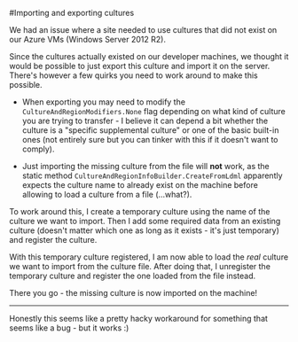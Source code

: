 #Importing and exporting cultures

We had an issue where a site needed to use cultures that did not exist on our Azure VMs (Windows Server 2012 R2).

Since the cultures actually existed on our developer machines, we thought it would be possible to just export this culture and import it on the server.
There's however a few quirks you need to work around to make this possible.

- When exporting you may need to modify the `CultureAndRegionModifiers.None` flag depending on what kind of culture you are trying to transfer - I believe it can depend a bit whether the culture is a "specific supplemental culture" or one of the basic built-in ones (not entirely sure but you can tinker with this if it doesn't want to comply).

- Just importing the missing culture from the file will **not** work, as the static method `CultureAndRegionInfoBuilder.CreateFromLdml` apparently expects the culture name to already exist on the machine before allowing to load a culture from a file (...what?).

To work around this, I create a temporary culture using the name of the culture we want to import. Then I add some required data from an existing culture (doesn't matter which one as long as it exists - it's just temporary) and register the culture.

With this temporary culture registered, I am now able to load the *real* culture we want to import from the culture file. After doing that, I unregister the temporary culture and register the one loaded from the file instead.

There you go - the missing culture is now imported on the machine!

---

Honestly this seems like a pretty hacky workaround for something that seems like a bug - but it works :)
